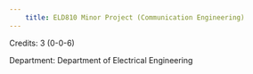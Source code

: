 ```yaml
---
    title: ELD810 Minor Project (Communication Engineering)
---
```

Credits: 3 (0-0-6)

Department: Department of Electrical Engineering

